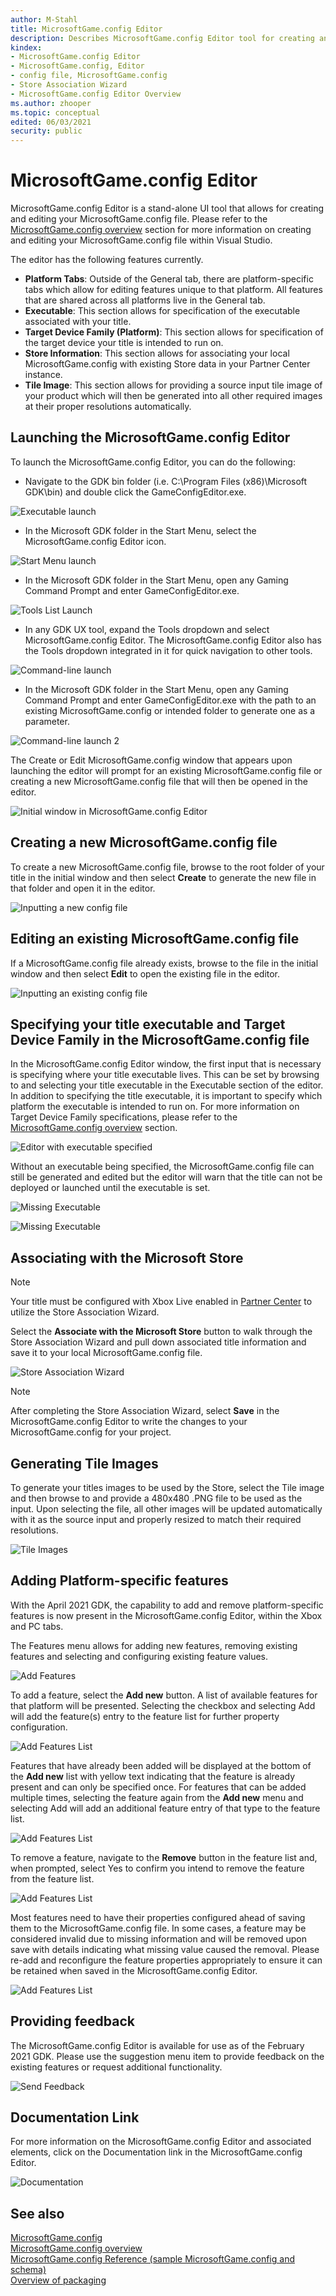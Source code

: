 ```yaml
---
author: M-Stahl
title: MicrosoftGame.config Editor
description: Describes MicrosoftGame.config Editor tool for creating and editing MicrosoftGame.config files.
kindex:
- MicrosoftGame.config Editor
- MicrosoftGame.config, Editor
- config file, MicrosoftGame.config
- Store Association Wizard
- MicrosoftGame.config Editor Overview
ms.author: zhooper
ms.topic: conceptual
edited: 06/03/2021
security: public
---
```


# MicrosoftGame.config Editor

MicrosoftGame.config Editor is a stand-alone UI tool that allows for creating and editing your MicrosoftGame.config file. Please refer to the [MicrosoftGame.config overview](MicrosoftGameConfig-Overview.md) section for more information on creating and editing your MicrosoftGame.config file within Visual Studio.

The editor has the following features currently.
* **Platform Tabs**: Outside of the General tab, there are platform-specific tabs which allow for editing features unique to that platform. All features that are shared across all platforms live in the General tab.
* **Executable**: This section allows for specification of the executable associated with your title.
* **Target Device Family (Platform)**: This section allows for specification of the target device your title is intended to run on.
* **Store Information**: This section allows for associating your local MicrosoftGame.config with existing Store data in your Partner Center instance.
* **Tile Image**: This section allows for providing a source input tile image of your product which will then be generated into all other required images at their proper resolutions automatically.

## Launching the MicrosoftGame.config Editor

To launch the MicrosoftGame.config Editor, you can do the following:

* Navigate to the GDK bin folder (i.e. C:\Program Files (x86)\Microsoft GDK\bin) and double click the GameConfigEditor.exe.

![Executable launch](../../../../../resources/gamecore/secure/images/en-us/GameConfig_ExeLaunch.png)

* In the Microsoft GDK folder in the Start Menu, select the MicrosoftGame.config Editor icon.

![Start Menu launch](../../../../../resources/gamecore/secure/images/en-us/GameConfig_StartMenu.png)

* In the Microsoft GDK folder in the Start Menu, open any Gaming Command Prompt and enter GameConfigEditor.exe.

![Tools List Launch](../../../../../resources/gamecore/secure/images/en-us/GameConfig_MiniLauncher.png)

* In any GDK UX tool, expand the Tools dropdown and select MicrosoftGame.config Editor. The MicrosoftGame.config Editor also has the Tools dropdown integrated in it for quick navigation to other tools.

![Command-line launch](../../../../../resources/gamecore/secure/images/en-us/GameConfig_Cmdline.png)

* In the Microsoft GDK folder in the Start Menu, open any Gaming Command Prompt and enter GameConfigEditor.exe with the path to an existing MicrosoftGame.config or intended folder to generate one as a parameter.

![Command-line launch 2](../../../../../resources/gamecore/secure/images/en-us/GameConfig_Cmdline2.png)

The Create or Edit MicrosoftGame.config window that appears upon launching the editor will prompt for an existing MicrosoftGame.config file or creating a new MicrosoftGame.config file that will then be opened in the editor.

![Initial window in MicrosoftGame.config Editor](../../../../../resources/gamecore/secure/images/en-us/GameConfig_Editor1.png)

## Creating a new MicrosoftGame.config file

To create a new MicrosoftGame.config file, browse to the root folder of your title in the initial window and then select **Create** to generate the new file in that folder and open it in the editor.

![Inputting a new config file](../../../../../resources/gamecore/secure/images/en-us/GameConfig_NewConfig1.png)

## Editing an existing MicrosoftGame.config file

If a MicrosoftGame.config file already exists, browse to the file in the initial window and then select **Edit** to open the existing file in the editor.

![Inputting an existing config file](../../../../../resources/gamecore/secure/images/en-us/GameConfig_ExistingConfig1.png)

## Specifying your title executable and Target Device Family in the MicrosoftGame.config file

In the MicrosoftGame.config Editor window, the first input that is necessary is specifying where your title executable lives. This can be set by browsing to and selecting your title executable in the Executable section of the editor. In addition to specifying the title executable, it is important to specify which platform the executable is intended to run on. For more information on Target Device Family specifications, please refer to the [MicrosoftGame.config overview](MicrosoftGameConfig-Overview.md) section.

![Editor with executable specified](../../../../../resources/gamecore/secure/images/en-us/GameConfig_Editor2.png)

Without an executable being specified, the MicrosoftGame.config file can still be generated and edited but the editor will warn that the title can not be deployed or launched until the executable is set.

![Missing Executable](../../../../../resources/gamecore/secure/images/en-us/GameConfig_MissingExe.png)

![Missing Executable](../../../../../resources/gamecore/secure/images/en-us/GameConfig_MissingExe2.png)

## Associating with the Microsoft Store
> [!NOTE]
> Your title must be configured with Xbox Live enabled in [Partner Center](https://partner.microsoft.com/dashboard) to utilize the Store Association Wizard.

Select the **Associate with the Microsoft Store** button to walk through the Store Association Wizard and pull down associated title information and save it to your local MicrosoftGame.config file.

![Store Association Wizard](../../../../../resources/gamecore/secure/images/en-us/GameConfig_SAW1.png)
> [!NOTE]
> After completing the Store Association Wizard, select **Save** in the MicrosoftGame.config Editor to write the changes to your MicrosoftGame.config for your project.

## Generating Tile Images

To generate your titles images to be used by the Store, select the Tile image and then browse to and provide a 480x480 .PNG file to be used as the input. Upon selecting the file, all other images will be updated automatically with it as the source input and properly resized to match their required resolutions.

![Tile Images](../../../../../resources/gamecore/secure/images/en-us/GameConfig_Images.png)

## Adding Platform-specific features

With the April 2021 GDK, the capability to add and remove platform-specific features is now present in the MicrosoftGame.config Editor, within the Xbox and PC tabs.

The Features menu allows for adding new features, removing existing features and selecting and configuring existing feature values.

![Add Features](../../../../../resources/gamecore/secure/images/en-us/GameConfig_Elements.png)

To add a feature, select the **Add new** button. A list of available features for that platform will be presented. Selecting the checkbox and selecting Add will add the feature(s) entry to the feature list for further property configuration.

![Add Features List](../../../../../resources/gamecore/secure/images/en-us/GameConfig_Elements_2.png)

Features that have already been added will be displayed at the bottom of the **Add new** list with yellow text indicating that the feature is already present and can only be specified once. For features that can be added multiple times, selecting the feature again from the **Add new** menu and selecting Add will add an additional feature entry of that type to the feature list.

![Add Features List](../../../../../resources/gamecore/secure/images/en-us/GameConfig_Elements_3.png)

To remove a feature, navigate to the **Remove** button in the feature list and, when prompted, select Yes to confirm you intend to remove the feature from the feature list.

![Add Features List](../../../../../resources/gamecore/secure/images/en-us/GameConfig_Elements_4.png)

Most features need to have their properties configured ahead of saving them to the MicrosoftGame.config file. In some cases, a feature may be considered invalid due to missing information and will be removed upon save with details indicating what missing value caused the removal. Please re-add and reconfigure the feature properties appropriately to ensure it can be retained when saved in the MicrosoftGame.config Editor.

![Add Features List](../../../../../resources/gamecore/secure/images/en-us/GameConfig_Error.png)

## Providing feedback

The MicrosoftGame.config Editor is available for use as of the February 2021 GDK. Please use the suggestion menu item to provide feedback on the existing features or request additional functionality.

![Send Feedback](../../../../../resources/gamecore/secure/images/en-us/GameConfig_Feedback.png)

## Documentation Link

For more information on the MicrosoftGame.config Editor and associated elements, click on the Documentation link in the MicrosoftGame.config Editor.

![Documentation](../../../../../resources/gamecore/secure/images/en-us/GameConfig_Documentation.png)

## See also

[MicrosoftGame.config](MicrosoftGameConfig-toc.md)  
[MicrosoftGame.config overview](MicrosoftGameConfig-Overview.md)  
[MicrosoftGame.config Reference (sample MicrosoftGame.config and schema)](../../../reference/system/microsoftgameconfig/microsoftgameconfig-schema.md)  
[Overview of packaging](../../../packaging/overviews/packaging.md)  